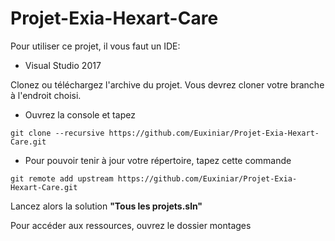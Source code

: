 # Projet-Exia-Hexart-Care
Pour utiliser ce projet, il vous faut un IDE:
- Visual Studio 2017


Clonez ou téléchargez l'archive du projet.
Vous devrez cloner votre branche à l'endroit choisi.
- Ouvrez la console et tapez
```
git clone --recursive https://github.com/Euxiniar/Projet-Exia-Hexart-Care.git
```

- Pour pouvoir tenir à jour votre répertoire, tapez cette commande
```
git remote add upstream https://github.com/Euxiniar/Projet-Exia-Hexart-Care.git
```
Lancez alors la solution **"Tous les projets.sln"**

Pour accéder aux ressources, ouvrez le dossier montages
